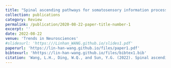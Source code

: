 ```yaml
---
title: "Spinal ascending pathways for somatosensory information processing"
collection: publications
category: Review
permalink: /publication/2020-08-22-paper-title-number-1
excerpt: ''
date: 2022-08-22
venue: 'Trends in Neurosciences'
#slidesurl: 'https:///Linhan_WANG.github.io/slides1.pdf'
paperurl: 'https://lin-han-wang.github.io/files/paper1.pdf'
bibtexurl: 'hhttps://lin-han-wang.github.io/files/bibtex1.bib'
citation: 'Wang, L.H., Ding, W.Q., and Sun, Y.G. (2022). Spinal ascending pathways for somatosensory information processing. Trends Neurosci 45, 594-607. 10.1016/j.tins.2022.05.005.'
---
```

